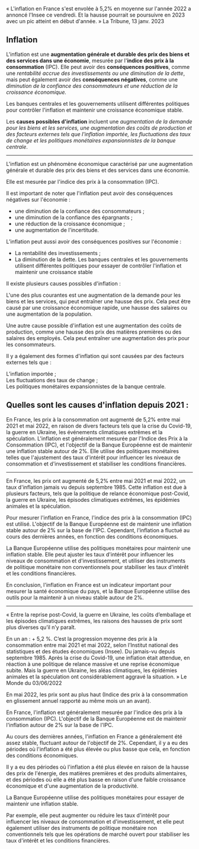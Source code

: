 « L'inflation en France s'est envolée à 5,2% en moyenne sur l'année 2022 a annoncé l'Insee ce vendredi. Et la hausse pourrait se poursuivre en 2023 avec un pic atteint en début d'année. » La Tribune, 13 janv. 2023

## Inflation
L'inflation est une **augmentation générale et durable des prix des biens et des services dans une économie**, mesurée par l'**indice des prix à la consommation** (IPC). Elle peut avoir des **conséquences positives**, comme une *rentabilité accrue des investissements ou une diminution de la dette*, mais peut également avoir des **conséquences négatives**, comme une *diminution de la confiance des consommateurs et une réduction de la croissance économique.*

Les banques centrales et les gouvernements utilisent différentes politiques pour contrôler l'inflation et maintenir une croissance économique stable.

Les **causes possibles d'inflation** incluent une *augmentation de la demande pour les biens et les services, une augmentation des coûts de production et des facteurs externes tels que l'inflation importée, les fluctuations des taux de change et les politiques monétaires expansionnistes de la banque centrale*.

---
L'inflation est un phénomène économique caractérisé par une augmentation générale et durable des prix des biens et des services dans une économie.

Elle est mesurée par l'indice des prix à la consommation (IPC).

Il est important de noter que l'inflation peut avoir des conséquences négatives sur l'économie :
-   une diminution de la confiance des consommateurs ;
-   une diminution de la confiance des épargnants ;
-   une réduction de la croissance économique ;
-   une augmentation de l'incertitude.

L’inflation peut aussi avoir des conséquences positives sur l'économie :

-   La rentabilité des investissements ;
-   La diminution de la dette.
    Les banques centrales et les gouvernements utilisent différentes politiques pour essayer de contrôler l'inflation et maintenir une croissance stable

Il existe plusieurs causes possibles d'inflation :

L'une des plus courantes est une augmentation de la demande pour les biens et les services, qui peut entraîner une hausse des prix. Cela peut être causé par une croissance économique rapide, une hausse des salaires ou une augmentation de la population.

Une autre cause possible d'inflation est une augmentation des coûts de production, comme une hausse des prix des matières premières ou des salaires des employés. Cela peut entraîner une augmentation des prix pour les consommateurs.

Il y a également des formes d'inflation qui sont causées par des facteurs externes tels que :

L’inflation importée ;  
Les fluctuations des taux de change ;  
Les politiques monétaires expansionnistes de la banque centrale.

## Quelles sont les causes d'inflation depuis 2021 :

En France, les prix à la consommation ont augmenté de 5,2% entre mai 2021 et mai 2022, en raison de divers facteurs tels que la crise du Covid-19, la guerre en Ukraine, les événements climatiques extrêmes et la spéculation. L'inflation est généralement mesurée par l'Indice des Prix à la Consommation (IPC), et l'objectif de la Banque Européenne est de maintenir une inflation stable autour de 2%. Elle utilise des politiques monétaires telles que l'ajustement des taux d'intérêt pour influencer les niveaux de consommation et d'investissement et stabiliser les conditions financières.

---
En France, les prix ont augmenté de 5,2% entre mai 2021 et mai 2022, un taux d'inflation jamais vu depuis septembre 1985. Cette inflation est due à plusieurs facteurs, tels que la politique de relance économique post-Covid, la guerre en Ukraine, les épisodes climatiques extrêmes, les épidémies animales et la spéculation.

Pour mesurer l'inflation en France, l'indice des prix à la consommation (IPC) est utilisé. L'objectif de la Banque Européenne est de maintenir une inflation stable autour de 2% sur la base de l'IPC. Cependant, l'inflation a fluctué au cours des dernières années, en fonction des conditions économiques.

La Banque Européenne utilise des politiques monétaires pour maintenir une inflation stable. Elle peut ajuster les taux d'intérêt pour influencer les niveaux de consommation et d'investissement, et utiliser des instruments de politique monétaire non conventionnels pour stabiliser les taux d'intérêt et les conditions financières.

En conclusion, l'inflation en France est un indicateur important pour mesurer la santé économique du pays, et la Banque Européenne utilise des outils pour la maintenir à un niveau stable autour de 2%.

---
« Entre la reprise post-Covid, la guerre en Ukraine, les coûts d’emballage et les épisodes climatiques extrêmes, les raisons des hausses de prix sont plus diverses qu’il n’y paraît.

En un an : + 5,2 %. C’est la progression moyenne des prix à la consommation entre mai 2021 et mai 2022, selon l’Institut national des statistiques et des études économiques (Insee). Du jamais-vu depuis septembre 1985. Après la crise du Covid-19, une inflation était attendue, en réaction à une politique de relance massive et une reprise économique subite. Mais la guerre en Ukraine, les aléas climatiques, les épidémies animales et la spéculation ont considérablement aggravé la situation. » Le Monde du 03/06/2022

En mai 2022, les prix sont au plus haut (Indice des prix à la consommation en glissement annuel rapporté au même mois un an avant).

En France, l'inflation est généralement mesurée par l'indice des prix à la consommation (IPC). L'objectif de la Banque Européenne est de maintenir l'inflation autour de 2% sur la base de l'IPC.

Au cours des dernières années, l'inflation en France a généralement été assez stable, fluctuant autour de l'objectif de 2%. Cependant, il y a eu des périodes où l'inflation a été plus élevée ou plus basse que cela, en fonction des conditions économiques.

Il y a eu des périodes où l'inflation a été plus élevée en raison de la hausse des prix de l'énergie, des matières premières et des produits alimentaires, et des périodes où elle a été plus basse en raison d'une faible croissance économique et d'une augmentation de la productivité.

La Banque Européenne utilise des politiques monétaires pour essayer de maintenir une inflation stable.

Par exemple, elle peut augmenter ou réduire les taux d'intérêt pour influencer les niveaux de consommation et d'investissement, et elle peut également utiliser des instruments de politique monétaire non conventionnels tels que les opérations de marché ouvert pour stabiliser les taux d'intérêt et les conditions financières.
